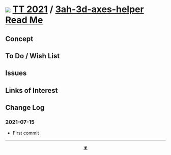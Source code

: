 # [![](https://pushme-pullyou.github.io/tootoo-2021/lib/assets/icons/mark-github.svg )](https://github.com/pushme-pullyou/tootoo-2021/ "Source code on GitHub" ) [TT 2021]( https://pushme-pullyou.github.io/tootoo-2021/ "Home page" ) / [3ah-3d-axes-helper Read Me]( https://pushme-pullyou.github.io/tootoo-2021/#sandbox/3ah-3d-axes-helper/README.md)


<!--@@@
<div class=iframe-resize ><iframe src=https://pushme-pullyou.github.io/tootoo-2021/sandbox/3ah-3d-axes-helper/ height=100% width=100% ></iframe></div>
_"3ah-3d-axes-helper" in a resizable window. One finger to rotate. Two to zoom._


### Full Screen: ["3ah-3d-axes-helper"]( https://pushme-pullyou.github.io/tootoo-2021/sandbox/3ah-3d-axes-helper/)
@@@-->


## Concept


## To Do / Wish List


## Issues


## Links of Interest


## Change Log

### 2021-07-15


* First commit


***

<center title="Hello! Click me to go up to the top" ><a class=aDingbat href=javascript:window.scrollTo(0,0);> ❦ </a></center>
